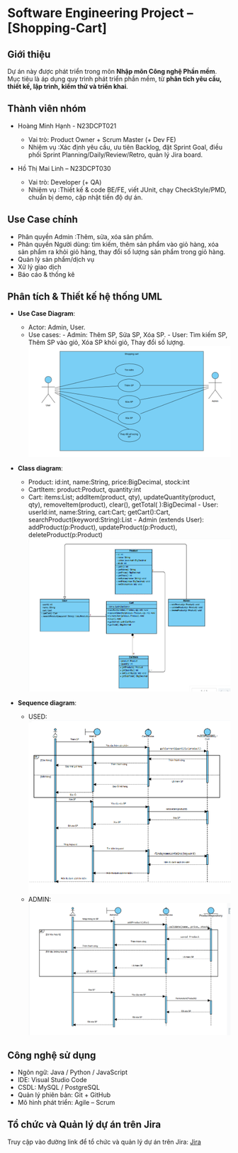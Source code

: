 # Software Engineering Project – [Shopping-Cart]

## Giới thiệu

Dự án này được phát triển trong môn **Nhập môn Công nghệ Phần mềm**.  
Mục tiêu là áp dụng quy trình phát triển phần mềm, từ **phân tích yêu cầu, thiết kế, lập trình, kiểm thử và triển khai**.

## Thành viên nhóm

- Hoàng Minh Hạnh - N23DCPT021

  - Vai trò: Product Owner + Scrum Master (+ Dev FE)
  - Nhiệm vụ :Xác định yêu cầu, ưu tiên Backlog, đặt Sprint Goal, điều phối Sprint Planning/Daily/Review/Retro, quản lý Jira board.

- Hồ Thị Mai Linh – N23DCPT030
  - Vai trò: Developer (+ QA)
  - Nhiệm vụ :Thiết kế & code BE/FE, viết JUnit, chạy CheckStyle/PMD, chuẩn bị demo, cập nhật tiến độ dự án.

## Use Case chính

- Phân quyền Admin :Thêm, sửa, xóa sản phẩm.
- Phân quyền Người dùng: tìm kiếm, thêm sản phẩm vào giỏ hàng, xóa sản phẩm ra khỏi giỏ hàng, thay đổi số lượng sản phẩm trong giỏ hàng.
- Quản lý sản phẩm/dịch vụ
- Xử lý giao dịch
- Báo cáo & thống kê

## Phân tích & Thiết kế hệ thống UML

- **Use Case Diagram**:

  - Actor: Admin, User.
  - Use cases: - Admin: Thêm SP, Sửa SP, Xóa SP. - User: Tìm kiếm SP, Thêm SP vào giỏ, Xóa SP khỏi giỏ, Thay đổi số lượng.
    ![USE CASE](Picture/Use%20Case%20Diagram.png)

- **Class diagram**:

  - Product: id:int, name:String, price:BigDecimal, stock:int
  - CartItem: product:Product, quantity:int
  - Cart: items:List<CartItem>; addItem(product, qty), updateQuantity(product, qty), removeItem(product), clear(), getTotal( ):BigDecimal - User: userId:int, name:String, cart:Cart; getCart():Cart, searchProduct(keyword:String):List<Product> - Admin (extends User): addProduct(p:Product), updateProduct(p:Product), deleteProduct(p:Product)
    ![Class](Picture/Class%20diagram.png)

- **Sequence diagram**:
  - USED: ![SEQUENCE-USED](Picture/Sequence-User.png)
  - ADMIN: ![SWQUENCE-ADMIN](Picture/Sequence-Admin.png)

## Công nghệ sử dụng

- Ngôn ngữ: Java / Python / JavaScript
- IDE: Visual Studio Code
- CSDL: MySQL / PostgreSQL
- Quản lý phiên bản: Git + GitHub
- Mô hình phát triển: Agile – Scrum

## Tổ chức và Quản lý dự án trên Jira

Truy cập vào đường link để tổ chức và quản lý dự án trên Jira: [Jira](https://student-team-d23cqpt01.atlassian.net/jira/software/projects/SC/boards/100/backlog)
